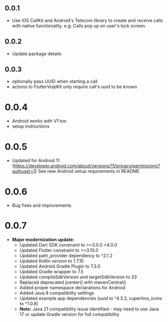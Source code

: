 ## 0.0.1

* Use iOS CallKit and Android's Telecom library to create and receive calls with native functionality. e.g. Calls pop up on user's lock screen.

## 0.0.2

* Update package details

## 0.0.3

* optionally pass UUID when starting a call
* actions to FlutterVoipKit only require call's uuid to be known

# 0.0.4

* Android works with V1 too
* setup instructions

# 0.0.5
* Updated for Android 11 (https://developer.android.com/about/versions/11/privacy/permissions?authuser=1) See new Android setup requirements in README

# 0.0.6
* Bug fixes and improvements

# 0.0.7
* **Major modernization update:**
  * Updated Dart SDK constraint to >=3.0.0 <4.0.0
  * Updated Flutter constraint to >=3.10.0
  * Updated path_provider dependency to ^2.1.2
  * Updated Kotlin version to 1.7.10
  * Updated Android Gradle Plugin to 7.3.0
  * Updated Gradle wrapper to 7.5
  * Updated compileSdkVersion and targetSdkVersion to 33
  * Replaced deprecated jcenter() with mavenCentral()
  * Added proper namespace declarations for Android
  * Added Java 8 compatibility settings
  * Updated example app dependencies (uuid to ^4.3.3, cupertino_icons to ^1.0.8)
  * **Note:** Java 21 compatibility issue identified - may need to use Java 17 or update Gradle version for full compatibility